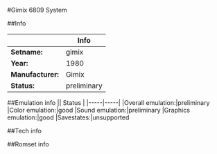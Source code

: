 #Gimix 6809 System

##Info

||Info|
|-----|-----|
|**Setname:**|gimix
|**Year:**|1980
|**Manufacturer:**|Gimix
|**Status:**|preliminary

##Emulation info
|| Status |
|-----|-----|
|Overall emulation:|preliminary
|Color emulation:|good
|Sound emulation:|preliminary
|Graphics emulation:|good
|Savestates:|unsupported

##Tech info

##Romset info

<!--- START OF EDITED COMMENT DO NOT TOUCH TEXT ABOVE-->
